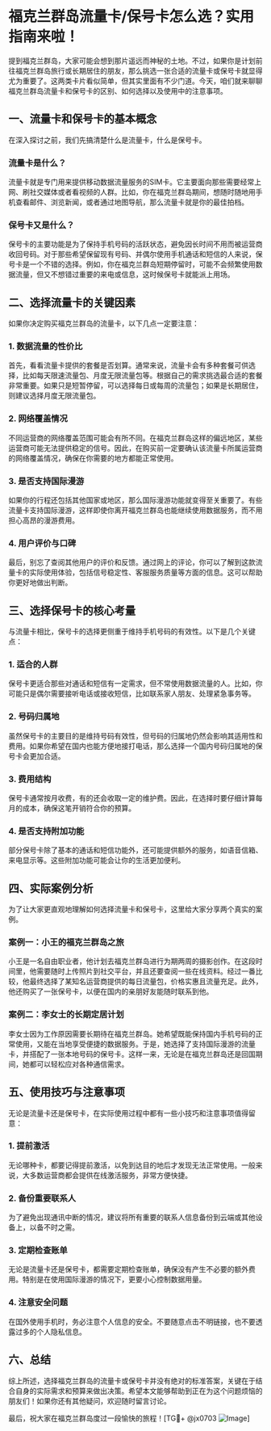 # 福克兰群岛流量卡/保号卡怎么选？实用指南来啦！

提到福克兰群岛，大家可能会想到那片遥远而神秘的土地。不过，如果你是计划前往福克兰群岛旅行或长期居住的朋友，那么挑选一张合适的流量卡或保号卡就显得尤为重要了。这两类卡片看似简单，但其实里面有不少门道。今天，咱们就来聊聊福克兰群岛流量卡和保号卡的区别、如何选择以及使用中的注意事项。

## 一、流量卡和保号卡的基本概念

在深入探讨之前，我们先搞清楚什么是流量卡，什么是保号卡。

### 流量卡是什么？
流量卡就是专门用来提供移动数据流量服务的SIM卡。它主要面向那些需要经常上网、刷社交媒体或者看视频的人群。比如，你在福克兰群岛期间，想随时随地用手机查看邮件、浏览新闻，或者通过地图导航，那么流量卡就是你的最佳拍档。

### 保号卡又是什么？
保号卡的主要功能是为了保持手机号码的活跃状态，避免因长时间不用而被运营商收回号码。对于那些希望保留现有号码、并偶尔使用手机通话和短信的人来说，保号卡是一个不错的选择。例如，你在福克兰群岛短期停留时，可能不会频繁使用数据流量，但又不想错过重要的来电或信息，这时候保号卡就能派上用场。

## 二、选择流量卡的关键因素

如果你决定购买福克兰群岛的流量卡，以下几点一定要注意：

### 1. 数据流量的性价比
首先，看看流量卡提供的套餐是否划算。通常来说，流量卡会有多种套餐可供选择，比如每天限速流量包、月度无限流量包等。根据自己的需求挑选最合适的套餐非常重要。如果只是短暂停留，可以选择每日或每周的流量包；如果是长期居住，则建议选择月度无限流量包。

### 2. 网络覆盖情况
不同运营商的网络覆盖范围可能会有所不同。在福克兰群岛这样的偏远地区，某些运营商可能无法提供稳定的信号。因此，在购买前一定要确认该流量卡所属运营商的网络覆盖情况，确保在你需要的地方都能正常使用。

### 3. 是否支持国际漫游
如果你的行程还包括其他国家或地区，那么国际漫游功能就变得至关重要了。有些流量卡支持国际漫游，这样即使你离开福克兰群岛也能继续使用数据服务，而不用担心高昂的漫游费用。

### 4. 用户评价与口碑
最后，别忘了查阅其他用户的评价和反馈。通过网上的评论，你可以了解到这款流量卡的实际使用体验，包括信号稳定性、客服服务质量等方面的信息。这可以帮助你更好地做出判断。

## 三、选择保号卡的核心考量

与流量卡相比，保号卡的选择更侧重于维持手机号码的有效性。以下是几个关键点：

### 1. 适合的人群
保号卡更适合那些对通话和短信有一定需求，但不常使用数据流量的人。比如，你可能只是偶尔需要接听电话或接收短信，比如联系家人朋友、处理紧急事务等。

### 2. 号码归属地
虽然保号卡的主要目的是维持号码有效性，但号码的归属地仍然会影响其适用性和费用。如果你希望在国内也能方便地接打电话，那么选择一个国内号码归属地的保号卡会更加合适。

### 3. 费用结构
保号卡通常按月收费，有的还会收取一定的维护费。因此，在选择时要仔细计算每月的成本，确保这笔开销符合你的预算。

### 4. 是否支持附加功能
部分保号卡除了基本的通话和短信功能外，还可能提供额外的服务，如语音信箱、来电显示等。这些附加功能可能会让你的生活更加便利。

## 四、实际案例分析

为了让大家更直观地理解如何选择流量卡和保号卡，这里给大家分享两个真实的案例。

### 案例一：小王的福克兰群岛之旅
小王是一名自由职业者，他计划去福克兰群岛进行为期两周的摄影创作。在这段时间里，他需要随时上传照片到社交平台，并且还要查阅一些在线资料。经过一番比较，他最终选择了某知名运营商提供的每日流量包，价格实惠且流量充足。此外，他还购买了一张保号卡，以便在国内的亲朋好友能随时联系到他。

### 案例二：李女士的长期定居计划
李女士因为工作原因需要长期待在福克兰群岛。她希望既能保持国内手机号码的正常使用，又能在当地享受便捷的数据服务。于是，她选择了支持国际漫游的流量卡，并搭配了一张本地号码的保号卡。这样一来，无论是在福克兰群岛还是回国期间，她都可以轻松应对各种通信需求。

## 五、使用技巧与注意事项

无论是流量卡还是保号卡，在实际使用过程中都有一些小技巧和注意事项值得留意：

### 1. 提前激活
无论哪种卡，都要记得提前激活，以免到达目的地后才发现无法正常使用。一般来说，大多数运营商都会提供在线激活服务，非常方便快捷。

### 2. 备份重要联系人
为了避免出现通讯中断的情况，建议将所有重要的联系人信息备份到云端或其他设备上，以备不时之需。

### 3. 定期检查账单
无论是流量卡还是保号卡，都需要定期检查账单，确保没有产生不必要的额外费用。特别是在使用国际漫游的情况下，更要小心控制数据用量。

### 4. 注意安全问题
在国外使用手机时，务必注意个人信息的安全。不要随意点击不明链接，也不要透露过多的个人隐私信息。

## 六、总结

综上所述，选择福克兰群岛的流量卡或保号卡并没有绝对的标准答案，关键在于结合自身的实际需求和预算来做出决策。希望本文能够帮助到正在为这个问题烦恼的朋友们！如果你还有其他疑问，欢迎随时留言讨论。

最后，祝大家在福克兰群岛度过一段愉快的旅程！[TG💪+ @jx0703 ![Image](https://github.com/user-attachments/assets/dbca1d08-cadb-493c-b0ec-ad6f7a83f270)]